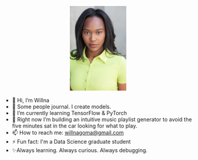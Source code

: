 <p align="center">
  <img src="./headshot.jpg" alt="Willna's Headshot" width="150"/>
</p>

- 👋 Hi, I’m Willna
- 👀 Some people journal. I create models.
- 🌱 I’m currently learning TensorFlow & PyTorch
- 💞️ Right now I’m building an intuitive music playlist generator to avoid the five minutes sat in the car looking for what to play.
- 📫 How to reach me: willnagoma@gmail.com
- ⚡ Fun fact: I'm a Data Science graduate student
- ✨Always learning. Always curious.  Always debugging.



  


<!---
willnagoma/willnagoma is a ✨ special ✨ repository because its `README.md` (this file) appears on your GitHub profile.
You can click the Preview link to take a look at your changes.
--->
